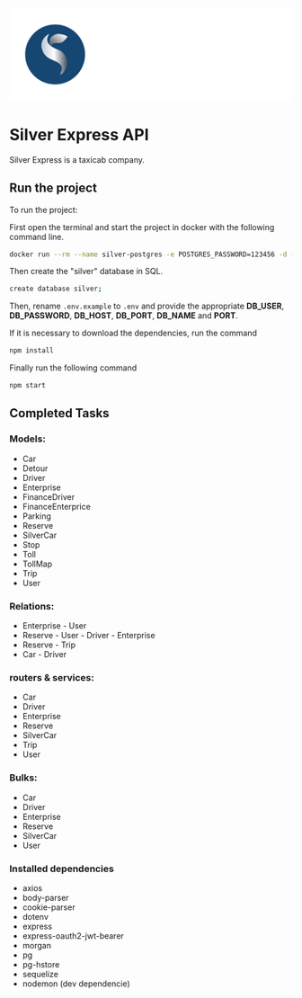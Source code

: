 ![Silver App Logo](/src/assets/images/silver-logo_white_font-color.png "Silver App Logo")
# Silver Express API

Silver Express is a taxicab company.

## Run the project

To run the project:

First open the terminal and start the project in docker with the following command line.

```sh
docker run --rm --name silver-postgres -e POSTGRES_PASSWORD=123456 -d -p 5431:5432 postgres
```

Then create the "silver" database in SQL.

```sh
create database silver;
```
Then, rename `.env.example` to `.env` and provide the appropriate **DB_USER**, **DB_PASSWORD**, **DB_HOST**, **DB_PORT**, **DB_NAME** and **PORT**.

If it is necessary to download the dependencies, run the command
```sh
npm install
```
Finally run the following command

```sh
npm start
```

## Completed Tasks

### Models:
- Car
- Detour
- Driver
- Enterprise
- FinanceDriver
- FinanceEnterprice
- Parking
- Reserve
- SilverCar
- Stop
- Toll
- TollMap
- Trip
- User

### Relations:
- Enterprise - User
- Reserve - User - Driver - Enterprise
- Reserve - Trip
- Car - Driver

### routers & services:
- Car
- Driver
- Enterprise
- Reserve
- SilverCar
- Trip
- User

### Bulks:
- Car
- Driver
- Enterprise
- Reserve
- SilverCar
- User

### Installed dependencies
- axios
- body-parser
- cookie-parser
- dotenv
- express
- express-oauth2-jwt-bearer
- morgan
- pg
- pg-hstore
- sequelize
- nodemon (dev dependencie)